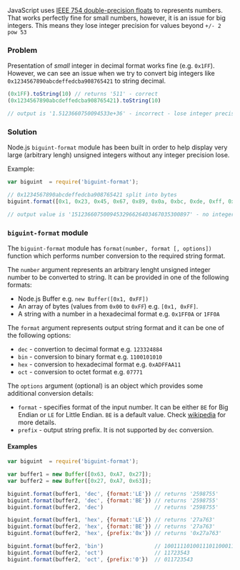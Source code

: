 JavaScript uses [IEEE 754 double-precision floats](http://en.wikipedia.org/wiki/IEEE_floating_point) to represents numbers. That works perfectly fine for small numbers, however, it is an issue for big integers. This means they lose integer precision for values beyond `+/- 2 pow 53`

### Problem

Presentation of *small* integer in decimal format works fine (e.g. `0x1FF`). However, we can see an issue when we try to convert big integers like `0x1234567890abcdeffedcba908765421` to string decimal.

```js
(0x1FF).toString(10) // returns '511' - correct
(0x1234567890abcdeffedcba908765421).toString(10) 

// output is '1.5123660750094533e+36' - incorrect - lose integer precision
````

### Solution

Node.js `biguint-format` module has been built in order to help display very large (arbitrary lengh) unsigned integers without any integer precision lose.

Example:
```js
var biguint  = require('biguint-format');

// 0x1234567890abcdeffedcba908765421 split into bytes
biguint.format([0x1, 0x23, 0x45, 0x67, 0x89, 0x0a, 0xbc, 0xde, 0xff, 0xed, 0xcb, 0xa9, 0x08, 0x76, 0x54, 0x21], 'dec')

// output value is '1512366075009453296626403467035300897' - no integer precision lose
```

### `biguint-format` module

The `biguint-format` module has `format(number, format [, options])` function which performs number conversion to the required string format. 

The `number` argument represents an arbitrary lenght unsigned integer number to be converted to string. It can be provided in one of the following formats:
- Node.js Buffer e.g. `new Buffer([0x1, 0xFF])`
- An array of bytes (values from `0x00` to `0xFF`) e.g. `[0x1, 0xFF]`.
- A string with a number in a hexadecimal format e.g. `0x1FF0A` or `1FF0A`

The `format` argument represents output string format and it can be one of the following options:
- `dec` - convertion to decimal format e.g. `123324884`
- `bin` - conversion to binary format e.g. `1100101010`
- `hex` - conversion to hexadecimal format e.g. `0xADFFAA11`
- `oct` - conversion to octet format e.g. `07771`

The `options` argument (optional) is an object which provides some additional conversion details:
- `format` - specifies format of the input number. It can be either `BE` for Big Endian or `LE` for Little Endian. `BE` is a default value. Check [wikipedia](http://en.wikipedia.org/wiki/Endianness) for more details.
- `prefix` - output string prefix. It is not supported by `dec` conversion.

#### Examples

```js
var biguint  = require('biguint-format');

var buffer1 = new Buffer([0x63, 0xA7, 0x27]);
var buffer2 = new Buffer([0x27, 0xA7, 0x63]);

biguint.format(buffer1, 'dec', {format:'LE'}) // returns '2598755'
biguint.format(buffer2, 'dec', {format:'BE'}) // returns '2598755'
biguint.format(buffer2, 'dec')                // returns '2598755'

biguint.format(buffer1, 'hex', {format:'LE'}) // returns '27a763'
biguint.format(buffer2, 'hex', {format:'BE'}) // returns '27a763'
biguint.format(buffer2, 'hex', {prefix:'0x'}) // returns '0x27a763'

biguint.format(buffer2, 'bin')                // 1001111010011101100011
biguint.format(buffer2, 'oct')                // 11723543
biguint.format(buffer2, 'oct', {prefix:'0'})  // 011723543
```
